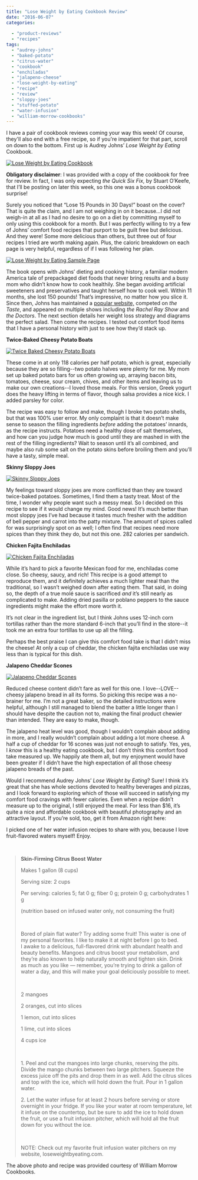 ```yaml
---
title: "Lose Weight by Eating Cookbook Review"
date: "2016-06-07"
categories: 
  
  - "product-reviews"
  - "recipes"
tags: 
  - "audrey-johns"
  - "baked-potato"
  - "citrus-water"
  - "cookbook"
  - "enchiladas"
  - "jalapeno-cheese"
  - "lose-weight-by-eating"
  - "recipe"
  - "review"
  - "sloppy-joes"
  - "stuffed-potato"
  - "water-infusion"
  - "william-morrow-cookbooks"
---
```


I have a pair of cookbook reviews coming your way this week! Of course, they'll also end with a free recipe, so if you're impatient for that part, scroll on down to the bottom. First up is Audrey Johns’ _Lose Weight by Eating_ Cookbook.

[![Lose Weight by Eating Cookbook](http://s3.amazonaws.com/thegourmez-wpmedia/2016/06/LoseWeightCookBook-01-381x500.jpg)](http://s3.amazonaws.com/thegourmez-wpmedia/2016/06/LoseWeightCookBook-01.jpg)

**Obligatory disclaimer**: I was provided with a copy of the cookbook for free for review. In fact, I was only expecting _the Quick Six Fix_, by Stuart O’Keefe, that I’ll be posting on later this week, so this one was a bonus cookbook surprise!

Surely you noticed that “Lose 15 Pounds in 30 Days!” boast on the cover? That is quite the claim, and I am not weighing in on it because…I did not weigh-in at all as I had no desire to go on a diet by committing myself to only using this cookbook for a month. But I was perfectly willing to try a few of Johns’ comfort food recipes that purport to be guilt free but delicious. And they were! Some more delicious than others, but three out of four recipes I tried are worth making again. Plus, the caloric breakdown on each page is very helpful, regardless of if I was following her plan.

[![Lose Weight by Eating Sample Page](http://s3.amazonaws.com/thegourmez-wpmedia/2016/06/LoseWeightCookBook-03-500x334.jpg)](http://s3.amazonaws.com/thegourmez-wpmedia/2016/06/LoseWeightCookBook-03.jpg)

The book opens with Johns’ dieting and cooking history, a familiar modern America tale of prepackaged diet foods that never bring results and a busy mom who didn’t know how to cook healthily. She began avoiding artificial sweeteners and preservatives and taught herself how to cook well. Within 11 months, she lost 150 pounds! That’s impressive, no matter how you slice it. Since then, Johns has maintained a [popular website,](http://www.loseweightbyeating.com/) competed on _the Taste_, and appeared on multiple shows including _the Rachel Ray Show_ and _the Doctors_. The next section details her weight loss strategy and diagrams the perfect salad. Then come the recipes. I tested out comfort food items that I have a personal history with just to see how they’d stack up.

**Twice-Baked Cheesy Potato Boats**

[![Twice Baked Cheesy Potato Boats](http://s3.amazonaws.com/thegourmez-wpmedia/2016/06/LoseWeightCookBook-05-381x500.jpg)](http://s3.amazonaws.com/thegourmez-wpmedia/2016/06/LoseWeightCookBook-05.jpg)

These come in at only 118 calories per half potato, which is great, especially because they are so filling--two potato halves were plenty for me. My mom set up baked potato bars for us often growing up, arraying bacon bits, tomatoes, cheese, sour cream, chives, and other items and leaving us to make our own creations--I loved those meals. For this version, Greek yogurt does the heavy lifting in terms of flavor, though salsa provides a nice kick. I added parsley for color.

The recipe was easy to follow and make, though I broke two potato shells, but that was 100% user error. My only complaint is that it doesn’t make sense to season the filling ingredients _before_ adding the potatoes’ innards, as the recipe instructs. Potatoes need a healthy dose of salt themselves, and how can you judge how much is good until they are mashed in with the rest of the filling ingredients? Wait to season until it’s all combined, and maybe also rub some salt on the potato skins before broiling them and you’ll have a tasty, simple meal.

**Skinny Sloppy Joes**

[![Skinny Sloppy Joes](http://s3.amazonaws.com/thegourmez-wpmedia/2016/06/Lose-Weight-Cookbook-07-369x500.jpg)](http://s3.amazonaws.com/thegourmez-wpmedia/2016/06/Lose-Weight-Cookbook-07.jpg)

My feelings toward sloppy joes are more conflicted than they are toward twice-baked potatoes. Sometimes, I find them a tasty treat. Most of the time, I wonder why people want such a messy meal. So I decided on this recipe to see if it would change my mind. Good news! It’s much better than most sloppy joes I’ve had because it tastes much fresher with the addition of bell pepper and carrot into the patty mixture. The amount of spices called for was surprisingly spot on as well; I often find that recipes need more spices than they think they do, but not this one. 282 calories per sandwich.

**Chicken Fajita Enchiladas**

[![Chicken Fajita Enchiladas](http://s3.amazonaws.com/thegourmez-wpmedia/2016/06/Lose-Weight-Cookbook-09-500x334.jpg)](http://s3.amazonaws.com/thegourmez-wpmedia/2016/06/Lose-Weight-Cookbook-09.jpg)

While it’s hard to pick a favorite Mexican food for me, enchiladas come close. So cheesy, saucy, and rich! This recipe is a good attempt to reproduce them, and it definitely achieves a much lighter meal than the traditional, so I wasn’t weighed down after eating them. That said, in doing so, the depth of a true molé sauce is sacrificed _and_ it’s still nearly as complicated to make. Adding dried pasilla or poblano peppers to the sauce ingredients might make the effort more worth it.

It’s not clear in the ingredient list, but I think Johns uses 12-inch corn tortillas rather than the more standard 6-inch that you’ll find in the store--it took me an extra four tortillas to use up all the filling.

Perhaps the best praise I can give this comfort food take is that I didn’t miss the cheese! At only a cup of cheddar, the chicken fajita enchiladas use way less than is typical for this dish.

**Jalapeno Cheddar Scones**

[![Jalapeno Cheddar Scones](http://s3.amazonaws.com/thegourmez-wpmedia/2016/06/Lose-Weight-Cookbook-08-500x349.jpg)](http://s3.amazonaws.com/thegourmez-wpmedia/2016/06/Lose-Weight-Cookbook-08.jpg)

Reduced cheese content didn’t fare as well for this one. I love--LOVE--cheesy jalapeno bread in all its forms. So picking this recipe was a no-brainer for me. I’m not a great baker, so the detailed instructions were helpful, although I still managed to blend the batter a little longer than I should have despite the caution not to, making the final product chewier than intended. They are easy to make, though.

The jalapeno heat level was good, though I wouldn’t complain about adding in more, and I really wouldn’t complain about adding a lot more cheese. A half a cup of cheddar for 16 scones was just not enough to satisfy. Yes, yes, I _know_ this is a healthy eating cookbook, but I don’t think this comfort food take measured up. We happily ate them all, but my enjoyment would have been greater if I didn’t have the high expectation of all those cheesy jalapeno breads of the past.

Would I recommend Audrey Johns’ _Lose Weight by Eating_? Sure! I think it’s great that she has whole sections devoted to healthy beverages and pizzas, and I look forward to exploring which of those will succeed in satisfying my comfort food cravings with fewer calories. Even when a recipe didn’t measure up to the original, I still enjoyed the meal. For less than $16, it’s quite a nice and affordable cookbook with beautiful photography and an attractive layout. If you’re sold, too, get it from Amazon right here:

I picked one of her water infusion recipes to share with you, because I love fruit-flavored waters myself! Enjoy.

 

> **Skin-Firming Citrus Boost Water**
> 
> Makes 1 gallon (8 cups)
> 
> Serving size: 2 cups
> 
> Per serving: calories 5; fat 0 g; fiber 0 g; protein 0 g; carbohydrates 1 g
> 
> (nutrition based on infused water only, not consuming the fruit)
> 
>  
> 
> Bored of plain flat water? Try adding some fruit! This water is one of my personal favorites. I like to make it at night before I go to bed. I awake to a delicious, full-flavored drink with abundant health and beauty benefits. Mangoes and citrus boost your metabolism, and they’re also known to help naturally smooth and tighten skin. Drink as much as you like — remember, you’re trying to drink a gallon of water a day, and this will make your goal deliciously possible to meet.
> 
>  
> 
> 2 mangoes
> 
> 2 oranges, cut into slices
> 
> 1 lemon, cut into slices
> 
> 1 lime, cut into slices
> 
> 4 cups ice
> 
>  
> 
> 1. Peel and cut the mangoes into large chunks, reserving the pits. Divide the mango chunks between two large pitchers. Squeeze the excess juice off the pits and drop them in as well. Add the citrus slices and top with the ice, which will hold down the fruit. Pour in 1 gallon water.
> 
> 2. Let the water infuse for at least 2 hours before serving or store overnight in your fridge. If you like your water at room temperature, let it infuse on the countertop, but be sure to add the ice to hold down the fruit, or use a fruit infusion pitcher, which will hold all the fruit down for you without the ice.
> 
>  
> 
> NOTE: Check out my favorite fruit infusion water pitchers on my website, loseweightbyeating.com.

The above photo and recipe was provided courtesy of William Morrow Cookbooks.
